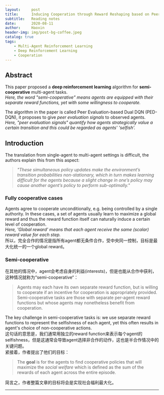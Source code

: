 ```yaml
---
layout:     post
title:      Inducing Cooperation through Reward Reshaping based on Peer Evaluations in Deep Multi-Agent Reinforcement Learning
subtitle:   Reading notes
date:       2020-08-11
author:     Haoxin
header-img: img/post-bg-coffee.jpeg
catalog: true
tags:
    - Multi-Agent Reinforcement Learning
    - Deep Reinforcement Learning
    - Cooperation
---
```


## Abstract  
This paper proposed a **deep reinforcement learning** algorithm for **semi-cooperative** multi-agent tasks.  
*Here, the word "semi-cooperative" means agents are equipped with their separate reward functions, yet with some willingness to cooperate.*  

The algorithm in the paper is called Peer Evaluation-based Dual DQN (PED-DQN), it proposes to give *peer evaluation signals* to observed agents.  
*Here, "peer evaluation signals" quantify how agents strategically value a certain transition and this could be regarded as agents' 'selfish'.*  


## Introduction  
The translation from single-agent to multi-agent settings is difficult, the authors explain this from this aspect:  
> *"These simultaneous policy updates make the environment’s transition probabilities non-stationary, which in turn makes learning difficult for the agents because a slight change in one’s policy may cause another agent’s policy to perform sub-optimally."*  

### Fully cooperative cases  
Agents agree to cooperate unconditionally, e.g. being controlled by a single authority. In these cases, a set of agents usually learn to maximize a global  reward and thus the reward function itself can naturally induce a certain level of cooperation.  
*Here, 'Global reward' means that each agent receive the same (scalar) reward value for each step.*  
所以，完全合作的情况是指所有agent都无条件合作，受中央同一控制，目标是最大化统一的一个global reward。  
### Semi-cooperative
在其他的情况中，agent会考虑自身的利益(interests)，但是也能从合作中获利，这种情况就称为“semi-cooperative“：  
> Agents may each have its own separate reward function, but is willing to cooperate if an incentive for cooperation is appropriately provided.  
> Semi-cooperative tasks are those with separate per-agent reward functions but whose agents may nonetheless benefit from cooperation.  

The key challenge in semi-cooperative tasks is: we use separate reward functions to represent the selfishness of each agent, yet this often results in agent's choice of non-cooperative actions.  
这句话的意思是，我们通常用独立的reward function来表示每个agent的selfishness，但是这通常会导致agent选择非合作的动作，这也是半合作情况中的关键问题。  
紧接着，作者提出了他们的目标：  
> The **goal** is for the agents to find cooperative policies that will maximize the *social welfare* which is defined as the sum of the rewards of each agent across the entire episode.  

简言之，作者整篇文章的目标将会是实现社会福利最大化。  

------


